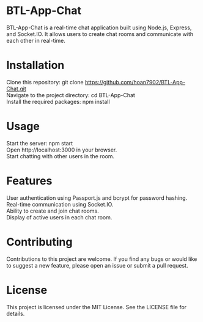 # BTL-App-Chat
BTL-App-Chat is a real-time chat application built using Node.js, Express, and Socket.IO. It allows users to create chat rooms and communicate with each other in real-time.

# Installation
Clone this repository: git clone https://github.com/hoan7902/BTL-App-Chat.git \
Navigate to the project directory: cd BTL-App-Chat \
Install the required packages: npm install 

# Usage
Start the server: npm start \
Open http://localhost:3000 in your browser. \
Start chatting with other users in the room. 

# Features
User authentication using Passport.js and bcrypt for password hashing. \
Real-time communication using Socket.IO. \
Ability to create and join chat rooms. \
Display of active users in each chat room. 

# Contributing 
Contributions to this project are welcome. If you find any bugs or would like to suggest a new feature, please open an issue or submit a pull request.

# License
This project is licensed under the MIT License. See the LICENSE file for details.
